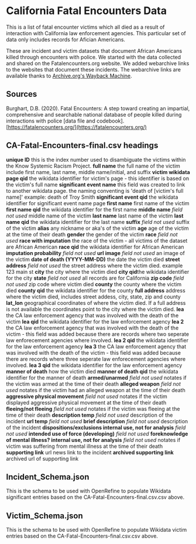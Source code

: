 # California Fatal Encounters Data
This is a list of fatal encounter victims which all died as a result of interaction with California law enforcement agencies. This particular set of data only includes records for Afician Americans.

These are incident and victim datasets that document African Americans killed through encounters with police. We started with the data collected and shared on the Fatalencounters.org website. We added webarchive links to the websites that document these incidents. The webarchive links are available thanks to [Archive.org's Wayback Machine](https://archive.org/).

## Sources

Burghart, D.B. (2020). Fatal Encounters: 
A step toward creating an impartial, comprehensive and searchable national database of people killed during interactions with police [data file and codebook]. [https://fatalencounters.org/](https://fatalencounters.org/)

## CA-Fatal-Encounters-final.csv headings
**unique ID** this is the index number used to disambiguate the victims within the Know Systemic Racism Project.
**full name** the full name of the victim include first name, last name, middle name/initial, and suffix
**victim wikidata page qid** the wikidata identifier for victim's page - this identifier is based on the victim's full name
**significant event name** this field was created to link to another wikidata page. the naming conventing is 'death of [victim's full name]' example: death of Troy Smith
**significant event qid** the wikidata identifier for significant event name page 
**first name** first name of the victim
**first name qid** the wikidata identifier for the first name
**middle name** *field not used* middle name of the victim
**last name** last name of the victim
**last name qid** the wikidata identifier for the last name
**suffix** *field not used* suffix of the victim
**alias** any nickname or aka's of the victim
**age** age of the victim at the time of their death
**gender** the gender of the victim
**race** *field not used*
**race with imputation** the race of the victim - all victims of the dataset are African American
**race qid** the wikidata identifier for African American
**imputation probability** *field not used*
**url image** *field not used* an image of the victim
**date of death (YYYY-MM-DD)** the date the victim died
**street address** *field not used* the street address where the victim died. example 123 main st
**city** the city where the victim died
**city qid**the wikidata identifier for the city
**state** *field not used* all records are for California
**zip code** *field not used* zip code where victim died
**county** the county where the victim died
**county qid** the wikidata identifier for the county
**full address** address where the victim died, includes street addess, city, state, zip and county
**lat_lon** geographical coordinates of where the victim died. If a full address is not available the coordinates point to the city where the victim died.
**lea** the CA law enforcement agency that was involved with the death of the victim
**lea qid** the wikidata identifier for the law enforcement agency
**lea 2** the CA law enforcement agency that was involved with the death of the victim - this field was added because there are records where two seperate law enforecement agencies where involved.
**lea 2 qid** the wikidata identifier for the law enforcement agency
**lea 3** the CA law enforcement agency that was involved with the death of the victim - this field was added because there are records where three seperate law enforecement agencies where involved.
**lea 3 qid** the wikidata identifier for the law enforcement agency
**manner of death** how the victim died
**manner of death qid** the wikidata identifier for the manner of death
**armed/unarmed** *field not used* notates if the victim was armed at the time of their death
**alleged weapon** *field not used* notates if the victim had an alleged weapon at the time of their death
**aggressive physical movement** *field not used* notates if the victim displayed aggressive physical movement at the time of their death
**fleeing/not fleeing** *field not used* notates if the victim was fleeing at the time of their death
**description temp** *field not used* description of the incident
**url temp** *field not used*
**brief description** *field not used* description of the incident
**dispositions/exclusions internal use, not for analysis** *field not used*
**intended use of force (developing)** *field not used* 
**foreknowledge of mental illness? internal use, not for analysis** *field not used* notates if victim was suffering from mental illness at the time of their death
**supporting link** url news link to the incident
**archived supporting link** archived url of supporting link

## Incident_Schema.json
This is the schema to be used with OpenRefine to populate Wikidata significant entries based on the CA-Fatal-Encounters-final.csv.csv above.

## Victim_Schema.json
This is the schema to be used with OpenRefine to populate Wikidata victim entries based on the CA-Fatal-Encounters-final.csv.csv above.
